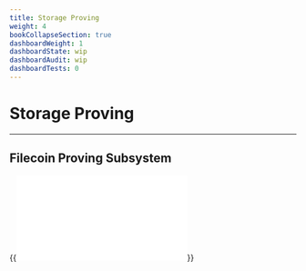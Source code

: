 ```yaml
---
title: Storage Proving
weight: 4
bookCollapseSection: true
dashboardWeight: 1
dashboardState: wip
dashboardAudit: wip
dashboardTests: 0
---
```


# Storage Proving
---

## Filecoin Proving Subsystem

{{<embed src="storage_proving_subsystem.id"  lang="go" >}}
